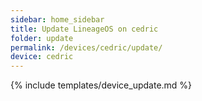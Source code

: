 ```yaml
---
sidebar: home_sidebar
title: Update LineageOS on cedric
folder: update
permalink: /devices/cedric/update/
device: cedric
---
```

{% include templates/device_update.md %}
